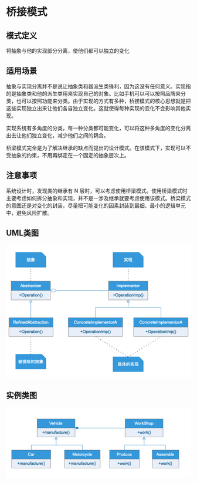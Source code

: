 # 桥接模式

## 模式定义

将抽象与他的实现部分分离，使他们都可以独立的变化

## 适用场景

抽象与实现分离并不是说让抽象类和器派生类锋利，因为这没有任何意义。实现指的是抽象类和他的派生类用来实现自己的对象。比如手机可以可以按照品牌来分类，也可以按照功能来分类。由于实现的方式有多种，桥接模式的核心思想就是把这些实现独立出来让他们各自独立变化。这就使得每种实现的变化不会影响其他实现。

实现系统有多角度的分类，每一种分类都可能变化，可以将这种多角度的变化分离出去让他们独立变化，减少他们之间的耦合。

桥梁模式完全是为了解决继承的缺点而提出的设计模式。在该模式下，实现可以不受抽象的约束，不用再绑定在一个固定的抽象层次上。

## 注意事项

系统设计时，发现类的继承有 N 层时，可以考虑使用桥梁模式。使用桥梁模式时主要考虑如何拆分抽象和实现，并不是一涉及继承就要考虑使用该模式。桥梁模式的意图还是对变化的封装，尽量把可能变化的因素封装到最细、最小的逻辑单元中，避免风险扩散。

## UML类图

![](UML/Bridge.png)

## 实例类图

![](UML/Instance.png)